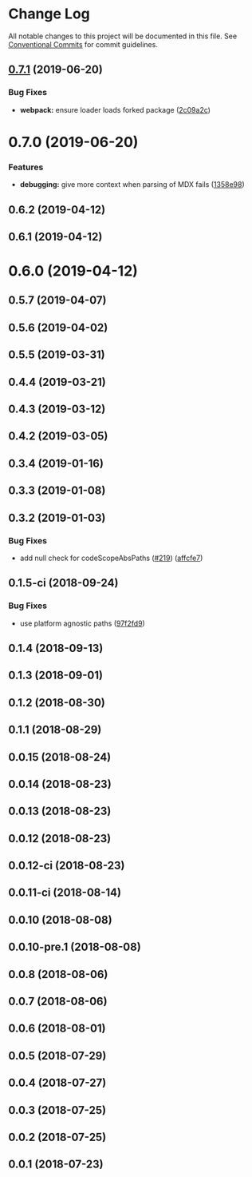 # Change Log

All notable changes to this project will be documented in this file.
See [Conventional Commits](https://conventionalcommits.org) for commit guidelines.

<a name="0.7.1"></a>

## [0.7.1](https://github.com/axe312ger/gatsby-mdx/compare/@axe312/gatsby-mdx@0.7.0...@axe312/gatsby-mdx@0.7.1) (2019-06-20)

### Bug Fixes

- **webpack:** ensure loader loads forked package ([2c09a2c](https://github.com/axe312ger/gatsby-mdx/commit/2c09a2c))

<a name="0.7.0"></a>

# 0.7.0 (2019-06-20)

### Features

- **debugging:** give more context when parsing of MDX fails ([1358e98](https://github.com/axe312ger/gatsby-mdx/commit/1358e98))

<a name="0.6.2"></a>

## 0.6.2 (2019-04-12)

<a name="0.6.1"></a>

## 0.6.1 (2019-04-12)

<a name="0.6.0"></a>

# 0.6.0 (2019-04-12)

<a name="0.5.7"></a>

## 0.5.7 (2019-04-07)

<a name="0.5.6"></a>

## 0.5.6 (2019-04-02)

<a name="0.5.5"></a>

## 0.5.5 (2019-03-31)

<a name="0.4.4"></a>

## 0.4.4 (2019-03-21)

<a name="0.4.3"></a>

## 0.4.3 (2019-03-12)

<a name="0.4.2"></a>

## 0.4.2 (2019-03-05)

<a name="0.3.4"></a>

## 0.3.4 (2019-01-16)

<a name="0.3.3"></a>

## 0.3.3 (2019-01-08)

<a name="0.3.2"></a>

## 0.3.2 (2019-01-03)

### Bug Fixes

- add null check for codeScopeAbsPaths ([#219](https://github.com/axe312ger/gatsby-mdx/issues/219)) ([affcfe7](https://github.com/axe312ger/gatsby-mdx/commit/affcfe7))

<a name="0.1.5-ci"></a>

## 0.1.5-ci (2018-09-24)

### Bug Fixes

- use platform agnostic paths ([97f2fd9](https://github.com/axe312ger/gatsby-mdx/commit/97f2fd9))

<a name="0.1.4"></a>

## 0.1.4 (2018-09-13)

<a name="0.1.3"></a>

## 0.1.3 (2018-09-01)

<a name="0.1.2"></a>

## 0.1.2 (2018-08-30)

<a name="0.1.1"></a>

## 0.1.1 (2018-08-29)

<a name="0.0.15"></a>

## 0.0.15 (2018-08-24)

<a name="0.0.14"></a>

## 0.0.14 (2018-08-23)

<a name="0.0.13"></a>

## 0.0.13 (2018-08-23)

<a name="0.0.12"></a>

## 0.0.12 (2018-08-23)

<a name="0.0.12-ci"></a>

## 0.0.12-ci (2018-08-23)

<a name="0.0.11-ci"></a>

## 0.0.11-ci (2018-08-14)

<a name="0.0.10"></a>

## 0.0.10 (2018-08-08)

<a name="0.0.10-pre.1"></a>

## 0.0.10-pre.1 (2018-08-08)

<a name="0.0.8"></a>

## 0.0.8 (2018-08-06)

<a name="0.0.7"></a>

## 0.0.7 (2018-08-06)

<a name="0.0.6"></a>

## 0.0.6 (2018-08-01)

<a name="0.0.5"></a>

## 0.0.5 (2018-07-29)

<a name="0.0.4"></a>

## 0.0.4 (2018-07-27)

<a name="0.0.3"></a>

## 0.0.3 (2018-07-25)

<a name="0.0.2"></a>

## 0.0.2 (2018-07-25)

<a name="0.0.1"></a>

## 0.0.1 (2018-07-23)
